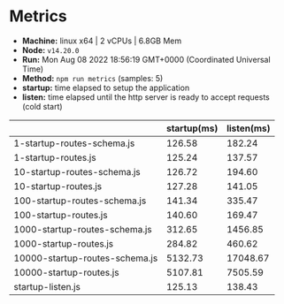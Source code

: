 # Metrics
* __Machine:__ linux x64 | 2 vCPUs | 6.8GB Mem
* __Node:__ `v14.20.0`
* __Run:__ Mon Aug 08 2022 18:56:19 GMT+0000 (Coordinated Universal Time)
* __Method:__ `npm run metrics` (samples: 5)
* __startup:__ time elapsed to setup the application
* __listen:__ time elapsed until the http server is ready to accept requests (cold start)

| | startup(ms) | listen(ms) |
|-| -       | -      |
| 1-startup-routes-schema.js | 126.58 | 182.24 |
| 1-startup-routes.js | 125.24 | 137.57 |
| 10-startup-routes-schema.js | 126.72 | 194.60 |
| 10-startup-routes.js | 127.28 | 141.05 |
| 100-startup-routes-schema.js | 141.34 | 335.47 |
| 100-startup-routes.js | 140.60 | 169.47 |
| 1000-startup-routes-schema.js | 312.65 | 1456.85 |
| 1000-startup-routes.js | 284.82 | 460.62 |
| 10000-startup-routes-schema.js | 5132.73 | 17048.67 |
| 10000-startup-routes.js | 5107.81 | 7505.59 |
| startup-listen.js | 125.13 | 138.43 |
